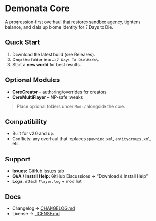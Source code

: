 # Demonata Core

A progression-first overhaul that restores sandbox agency, tightens balance, and dials up biome identity for 7 Days to Die.

## Quick Start

1. Download the latest build (see Releases).
2. Drop the folder into `…\7 Days To Die\Mods\`.
3. Start a **new world** for best results.

## Optional Modules

- **CoreCreator** – authoring/overrides for creators
- **CoreMultiPlayer** – MP-safe tweaks

> Place optional folders under `Mods/` alongside the core.

## Compatibility

- Built for v2.0 and up.
- Conflicts: any overhaul that replaces `spawning.xml`, `entitygroups.xml`, etc.

## Support

- **Issues:** GitHub Issues tab
- **Q&A / Install Help:** GitHub Discussions → “Download & Install Help”
- **Logs:** attach `Player.log` + mod list

## Docs

- Changelog → [CHANGELOG.md](./CHANGELOG.md)
- License → [LICENSE.md](./LICENSE.md)
